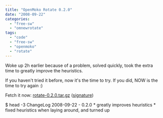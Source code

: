 ```yaml
---
title: "OpenMoko Rotate 0.2.0"
date: "2008-09-22"
categories: 
  - "free-sw"
  - "omnewrotate"
tags: 
  - "code"
  - "free-sw"
  - "openmoko"
  - "rotate"
---
```


Woke up 2h earlier because of a problem, solved quickly, took the extra time to greatly improve the heuristics.

If you haven't tried it before, now it's the time to try. If you did, NOW is the time to try again :)

Fetch it now: [rotate-0.2.0.tar.gz](http://files.1407.org/openmoko/rotate/rotate-0.2.0.tar.gz) ([signature](http://files.1407.org/openmoko/rotate/rotate-0.2.0.tar.gz.asc))

$ head -3 ChangeLog 
2008-09-22 - 0.2.0
	\* greatly improves heuristics
	\* fixed heuristics when laying around, and turned up
